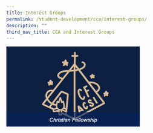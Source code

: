 ```yaml
---
title: Interest Groups
permalink: /student-development/cca/interest-groups/
description: ""
third_nav_title: CCA and Interest Groups
---
```


<a href="https://staging.d270c0tj2w26u.amplifyapp.com/christian-fellowship/">
<img src="/images/christian%20fellowship.png"  style="width:70%">
</a>